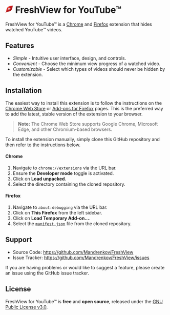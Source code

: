 <h1>
  <img src="img/icon24.png"/> FreshView for YouTube™
</h1>

FreshView for YouTube™ is a [Chrome](https://chrome.google.com/webstore/detail/freshview-for-youtube/eckknmnfoohbeklmjlidmfdlakndcfkm) and [Firefox](https://addons.mozilla.org/en-US/firefox/addon/freshview-for-youtube/) extension that hides watched YouTube™ videos.

## Features

* *Simple* - Intuitive user interface, design, and controls.
* *Convenient* - Choose the minimum view progress of a watched video.
* *Customizable* - Select which types of videos should never be hidden by the extension.

## Installation

The easiest way to install this extension is to follow the instructions on the
[Chrome Web Store](https://chrome.google.com/webstore/detail/freshview-for-youtube/eckknmnfoohbeklmjlidmfdlakndcfkm) or [Add-ons for Firefox](https://addons.mozilla.org/en-US/firefox/addon/freshview-for-youtube/) pages. This is the preferred way to add the latest,
stable version of the extension to your browser.

> **Note:** The Chrome Web Store supports Google Chrome, Microsoft Edge, and
> other Chromium-based browsers.

To install the extension manually, simply clone this GitHub repository and then
refer to the instructions below.

#### Chrome

1. Navigate to `chrome://extensions` via the URL bar.
2. Ensure the **Developer mode** toggle is activated.
3. Click on **Load unpacked**.
4. Select the directory containing the cloned repository.

#### Firefox

1. Navigate to `about:debugging` via the URL bar.
2. Click on **This Firefox** from the left sidebar.
3. Click on **Load Temporary Add-on...**.
4. Select the [`manifest.json`](manifest.json) file from the cloned repository.

## Support

* Source Code: https://github.com/Mandrenkov/FreshView
* Issue Tracker: https://github.com/Mandrenkov/FreshView/issues

If you are having problems or would like to suggest a feature, please create an
issue using the GitHub issue tracker.

## License

FreshView for YouTube™ is **free** and **open source**, released under the
[GNU Public License v3.0](https://www.gnu.org/licenses/gpl-3.0.en.html).
